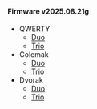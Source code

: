 <!-- FIRMWARE-LINKS:START - Do not edit below, this section is managed by CI -->
#### Firmware v2025.08.21g
- QWERTY
  - [Duo](https://github.com/hmngwy/n1/releases/download/v2025.08.21g/qwerty_duo-v2025.08.21g.zip)
  - [Trio](https://github.com/hmngwy/n1/releases/download/v2025.08.21g/qwerty_trio-v2025.08.21g.zip)
- Colemak
  - [Duo](https://github.com/hmngwy/n1/releases/download/v2025.08.21g/colemak_duo-v2025.08.21g.zip)
  - [Trio](https://github.com/hmngwy/n1/releases/download/v2025.08.21g/colemak_trio-v2025.08.21g.zip)
- Dvorak
  - [Duo](https://github.com/hmngwy/n1/releases/download/v2025.08.21g/dvorak_duo-v2025.08.21g.zip)
  - [Trio](https://github.com/hmngwy/n1/releases/download/v2025.08.21g/dvorak_trio-v2025.08.21g.zip)

<!-- FIRMWARE-LINKS:END -->


